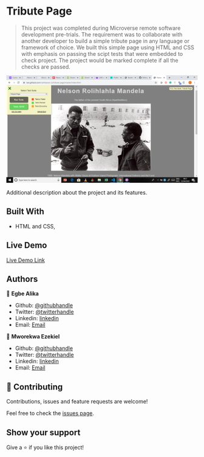 # Tribute Page

> This project was completed during Microverse remote software development pre-trials. The requirement was to collaborate with another developer to build a simple tribute page in any language or framework of choice.
We built this simple page using HTML and CSS with emphasis on passing the scipt tests that were embedded to check project. The project would be marked complete if all the checks are passed. 

![screenshot](./images/screenshot.png)

Additional description about the project and its features.

## Built With

- HTML and CSS,

## Live Demo

[Live Demo Link](https://raw.githack.com/vanheaven-ui/tribute-page/master/index.html)

## Authors

👤 **Egbe Alika**

- Github: [@githubhandle](https://github.com/githubhandle)
- Twitter: [@twitterhandle](https://twitter.com/twitterhandle)
- Linkedin: [linkedin](https://linkedin.com/linkedinhandle)
- Email: [Email](egbealika@gmail.com) 

👤 **Mworekwa Ezekiel**

- Github: [@githubhandle](https://github.com/vanheaven-ui)
- Twitter: [@twitterhandle](https://twitter.com/MworekwaE)
- Linkedin: [linkedin](https://linkedin.com/in/vanheaven/)
- Email: [Email](vanheaven6@gmail.com) 

## 🤝 Contributing

Contributions, issues and feature requests are welcome!

Feel free to check the [issues page](issues/).

## Show your support

Give a ⭐️ if you like this project!
